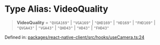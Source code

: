 # Type Alias: VideoQuality

> **VideoQuality** = `"QVGA169"` \| `"VGA169"` \| `"QHD169"` \| `"HD169"` \| `"FHD169"` \| `"QVGA43"` \| `"VGA43"` \| `"QHD43"` \| `"HD43"` \| `"FHD43"`

Defined in: [packages/react-native-client/src/hooks/useCamera.ts:24](https://github.com/fishjam-cloud/mobile-client-sdk/blob/76d05a6e62b137b02043a8a00ca762ff218a64b5/packages/react-native-client/src/hooks/useCamera.ts#L24)
